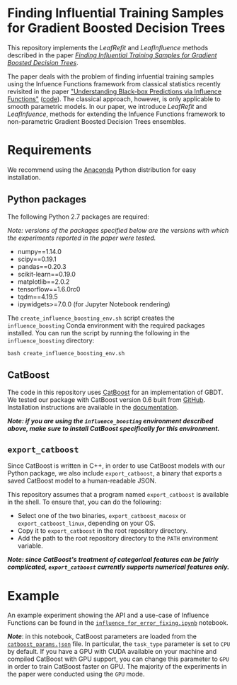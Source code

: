 # Finding Influential Training Samples for Gradient Boosted Decision Trees
This repository implements the _LeafRefit_ and _LeafInfluence_ methods described in the paper [_Finding Influential Training Samples for Gradient Boosted Decision Trees_](https://arxiv.org/abs/1802.06640).

The paper deals with the problem of finding infuential training samples using the Infuence Functions framework from classical statistics recently revisited in the paper ["Understanding Black-box Predictions via Influence Functions"](https://arxiv.org/abs/1703.04730) ([code](https://github.com/kohpangwei/influence-release)). The classical approach, however, is only applicable to smooth parametric models. In our paper, we introduce _LeafRefit_ and _LeafInfuence_, methods for extending the Infuence Functions framework to non-parametric Gradient Boosted Decision Trees ensembles.

# Requirements
We recommend using the [Anaconda](https://www.anaconda.com/download/) Python distribution for easy installation. 
## Python packages
The following Python 2.7 packages are required:

_Note: versions of the packages specified below are the versions with which the experiments reported in the paper were tested._
- numpy==1.14.0
- scipy==0.19.1
- pandas==0.20.3
- scikit-learn==0.19.0
- matplotlib==2.0.2
- tensorflow==1.6.0rc0
- tqdm==4.19.5
- ipywidgets>=7.0.0 (for Jupyter Notebook rendering)

The ``create_influence_boosting_env.sh`` script creates the `influence_boosting` Conda environment with the required packages installed. You can run the script by running the following in the ``influence_boosting`` directory:
```shell
bash create_influence_boosting_env.sh
```

## CatBoost
The code in this repository uses [CatBoost](https://catboost.yandex/) for an implementation of GBDT. We tested our package with CatBoost version 0.6 built from [GitHub](https://github.com/catboost). Installation instructions are available in the [documentation](https://tech.yandex.com/catboost/doc/dg/concepts/python-installation-docpage/).

**_Note: if you are using the ``influence_boosting`` environment described above, make sure to install CatBoost specifically for this environment._**

## ``export_catboost``
Since CatBoost is written in C++, in order to use CatBoost models with our Python package, we also include ``export_catboost``, a binary that exports a saved CatBoost model to a human-readable JSON.

This repository assumes that a program named ``export_catboost`` is available in the shell. To ensure that, you can do the following:
- Select one of the two binaries, ``export_catboost_macosx`` or ``export_catboost_linux``, depending on your OS.
- Copy it to ``export_catboost`` in the root repository directory.
- Add the path to the root repository directory to the ``PATH`` environment variable.

**_Note: since CatBoost's treatment of categorical features can be fairly complicated, ``export_catboost`` currently supports numerical features only._**

# Example
An example experiment showing the API and a use-case of Influence Functions can be found in the [``influence_for_error_fixing.ipynb``](https://github.com/bsharchilev/influence_boosting/blob/master/scripts/influence_for_error_fixing.ipynb) notebook.

**_Note_**: in this notebook, CatBoost parameters are loaded from the [``catboost_params.json``](https://github.com/bsharchilev/influence_boosting/blob/master/data/adult/catboost_params.json) file. In particular, the ``task_type`` parameter is set to ``CPU`` by default. If you have a GPU with CUDA available on your machine and compiled CatBoost with GPU support, you can change this parameter to ``GPU`` in order to train CatBoost faster on GPU. The majority of the experiments in the paper were conducted using the ``GPU`` mode.
